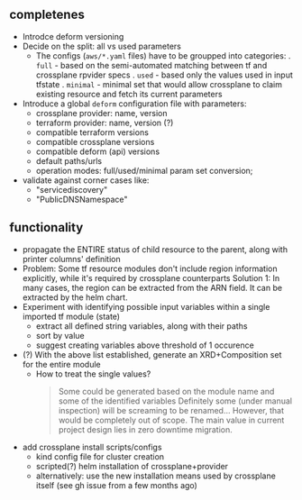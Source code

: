 ## completenes
- Introdce deform versioning
- Decide on the split: all vs used parameters
  * The configs (`aws/*.yaml` files) have to be groupped into categories:
    . `full` - based on the semi-automated matching between tf and crossplane rpvider specs
    . `used` - based only the values used in input tfstate
    . `minimal` - minimal set that would allow crossplane to claim existing resource and fetch its current parameters
- Introduce a global `deform` configuration file with parameters:
  * crossplane provider: name, version
  * terraform provider: name, version (?)
  * compatible terraform versions
  * compatible crossplane versions
  * compatible deform (api) versions
  * default paths/urls
  * operation modes: full/used/minimal param set conversion; 
- validate against corner cases like:
  * "servicediscovery"
  * "PublicDNSNamespace"

## functionality
- propagate the ENTIRE status of child resource to the parent, along with printer columns' definition
- Problem: Some tf resource modules don't include region information explicitly,
  while it's required by crossplane counterparts
  Solution 1:
    In many cases, the region can be extracted from the ARN field. It can be extracted by the helm chart.
- Experiment with identifying possible input variables within a single imported tf module (state)
  * extract all defined string variables, along with their paths
  * sort by value
  * suggest creating variables above threshold of 1 occurence
- (?) With the above list established, generate an XRD+Composition set for the entire module
  * How to treat the single values?
    > Some could be generated based on the module name and some of the identified variables
    > Definitely some (under manual inspection) will be screaming to be renamed...
    > However, that would be completely out of scope. The main value in current project design lies in zero downtime migration.
- add crossplane install scripts/configs
  * kind config file for cluster creation
  * scripted(?) helm installation of crossplane+provider
  * alternatively: use the new installation means used by crossplane itself (see gh issue from a few months ago)
